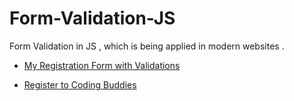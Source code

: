 # Form-Validation-JS
Form Validation in JS , which is being applied in modern websites .

* [My Registration Form with Validations](https://shwetkhatri2001.github.io/Form-Validation-JS/)

* [Register to Coding Buddies](https://shwetkhatri2001.github.io/Form-Validation-JS/codding%20form.html)
